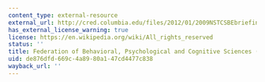 ```yaml
---
content_type: external-resource
external_url: http://cred.columbia.edu/files/2012/01/2009NSTCSBEbriefing.pdf
has_external_license_warning: true
license: https://en.wikipedia.org/wiki/All_rights_reserved
status: ''
title: Federation of Behavioral, Psychological and Cognitive Sciences (PDF)
uid: de876dfd-669c-4a89-80a1-47cd4477c838
wayback_url: ''
---
```

